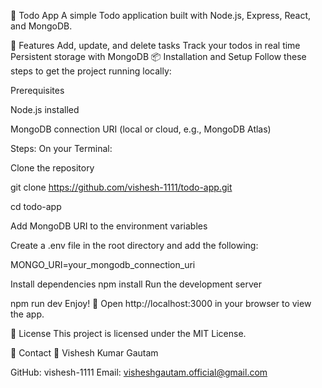 📝 Todo App
A simple Todo application built with Node.js, Express, React, and MongoDB.

🚀 Features
Add, update, and delete tasks
Track your todos in real time
Persistent storage with MongoDB
📦 Installation and Setup
Follow these steps to get the project running locally:

Prerequisites

Node.js installed

MongoDB connection URI (local or cloud, e.g., MongoDB Atlas)

Steps:
On your Terminal:

Clone the repository

git clone https://github.com/vishesh-1111/todo-app.git

cd todo-app

Add MongoDB URI to the environment variables

Create a .env file in the root directory and add the following:

MONGO_URI=your_mongodb_connection_uri

Install dependencies
npm install
Run the development server

npm run dev
Enjoy! 🎉
Open http://localhost:3000 in your browser to view the app.

📄 License
This project is licensed under the MIT License.

🔗 Contact
👤 Vishesh Kumar Gautam

GitHub: vishesh-1111
Email: visheshgautam.official@gmail.com
